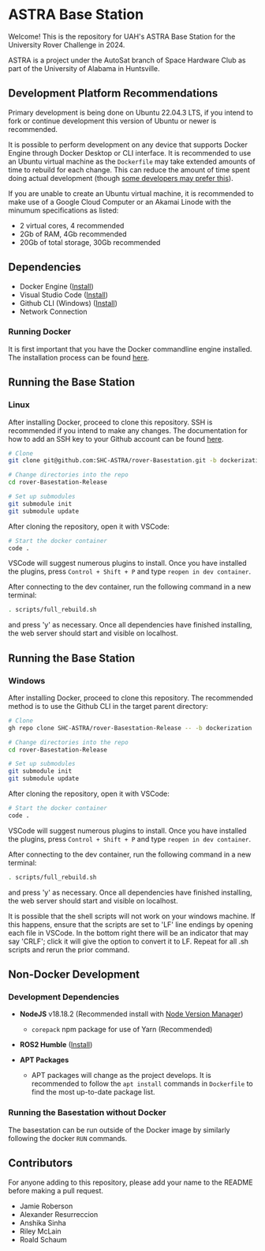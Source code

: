 # ASTRA Base Station

Welcome! This is the repository for UAH's ASTRA Base Station for the University
Rover Challenge in 2024.

ASTRA is a project under the AutoSat branch of Space Hardware Club as part of
the University of Alabama in Huntsville.

## Development Platform Recommendations

Primary development is being done on Ubuntu 22.04.3 LTS, if you intend to fork
or continue development this version of Ubuntu or newer is recommended.

It is possible to perform development on any device that supports Docker Engine
through Docker Desktop or CLI interface. It is recommended to use an Ubuntu
virtual machine as the `Dockerfile` may take extended amounts of time to rebuild
for each change. This can reduce the amount of time spent doing actual
development (though [some developers may prefer this](https://xkcd.com/303/)).

If you are unable to create an Ubuntu virtual machine, it is recommended to make
use of a Google Cloud Computer or an Akamai Linode with the minumum
specifications as listed:

* 2 virtual cores, 4 recommended
* 2Gb of RAM, 4Gb recommended
* 20Gb of total storage, 30Gb recommended

## Dependencies

* Docker Engine ([Install](https://docs.docker.com/engine/install/ubuntu/))
* Visual Studio Code ([Install](https://code.visualstudio.com/download))
* Github CLI (Windows) ([Install](https://cli.github.com/))
* Network Connection

### Running Docker

It is first important that you have the Docker commandline engine installed. The
installation process can be found [here](https://docs.docker.com/engine/install/).

## Running the Base Station
### Linux

After installing Docker, proceed to clone this repository. SSH is recommended if you intend
to make any changes. The documentation for how to add an SSH key to your Github
account can be found [here](https://docs.github.com/en/authentication/connecting-to-github-with-ssh/adding-a-new-ssh-key-to-your-github-account).

```bash
# Clone
git clone git@github.com:SHC-ASTRA/rover-Basestation.git -b dockerization

# Change directories into the repo
cd rover-Basestation-Release

# Set up submodules
git submodule init
git submodule update
```

After cloning the repository, open it with VSCode:

```bash
# Start the docker container
code .
```

VSCode will suggest numerous plugins to install. Once you have installed the plugins, press
```Control + Shift + P``` and type ```reopen in dev container```.

After connecting to the dev container, run the following command in a new terminal:
```bash
. scripts/full_rebuild.sh
```
and press 'y' as necessary. Once all dependencies have finished installing, the web server
should start and visible on localhost.

## Running the Base Station
### Windows

After installing Docker, proceed to clone this repository. The recommended method is to
use the Github CLI in the target parent directory:

```bash
# Clone
gh repo clone SHC-ASTRA/rover-Basestation-Release -- -b dockerization

# Change directories into the repo
cd rover-Basestation-Release

# Set up submodules
git submodule init
git submodule update
```

After cloning the repository, open it with VSCode:

```bash
# Start the docker container
code .
```

VSCode will suggest numerous plugins to install. Once you have installed the plugins, press
```Control + Shift + P``` and type ```reopen in dev container```.

After connecting to the dev container, run the following command in a new terminal:
```bash
. scripts/full_rebuild.sh
```
and press 'y' as necessary. Once all dependencies have finished installing, the web server
should start and visible on localhost.

It is possible that the shell scripts will not work on your windows machine. If this happens,
ensure that the scripts are set to 'LF' line endings by opening each file in VSCode. In the
bottom right there will be an indicator that may say 'CRLF'; click it will give the option to
convert it to LF. Repeat for all .sh scripts and rerun the prior command.

## Non-Docker Development

### Development Dependencies

* **NodeJS** v18.18.2 (Recommended install with [Node Version Manager](https://github.com/nvm-sh/nvm#installing-and-updating))
    * `corepack` npm package for use of Yarn (Recommended)
* **ROS2 Humble** ([Install](https://docs.ros.org/en/humble/Installation/Ubuntu-Install-Debians.html))
* **APT Packages**

    * APT packages will change as the project develops. It is recommended to
    follow the `apt install` commands in `Dockerfile` to find the most
    up-to-date package list.

### Running the Basestation without Docker

The basestation can be run outside of the Docker image by similarly following
the docker `RUN` commands.

## Contributors

For anyone adding to this repository, please add your name to the README before
making a pull request.

- Jamie Roberson
- Alexander Resurreccion
- Anshika Sinha
- Riley McLain
- Roald Schaum